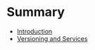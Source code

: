 # Summary

* [Introduction](introduction.md)
* [Versioning and Services](versioning_and_services.md)

